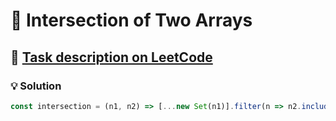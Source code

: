 # 📝 Intersection of Two Arrays

## 🔗 [Task description on LeetCode](https://leetcode.com/problems/intersection-of-two-arrays/description/)

### 💡 Solution

```javascript
const intersection = (n1, n2) => [...new Set(n1)].filter(n => n2.includes(n));
```

